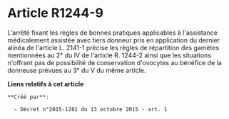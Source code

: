 # Article R1244-9

L'arrêté fixant les règles de bonnes pratiques applicables à l'assistance médicalement assistée avec tiers donneur pris en
application du dernier alinéa de l'article L. 2141-1 précise les règles de répartition des gamètes mentionnées au 2° du IV de
l'article R. 1244-2 ainsi que les situations n'offrant pas de possibilité de conservation d'ovocytes au bénéfice de la
donneuse prévues au 3° du V du même article.

**Liens relatifs à cet article**

	**Créé par**:

	  - Décret n°2015-1281 du 13 octobre 2015 - art. 1
